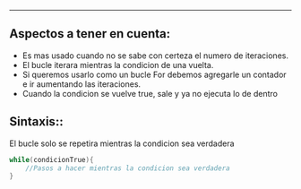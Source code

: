 
---
## **Aspectos a tener en cuenta**:

- Es mas usado cuando no se sabe con certeza el numero de iteraciones.
- El bucle iterara mientras la condicion de una vuelta.
- Si queremos usarlo como un bucle For debemos agregarle un contador e ir aumentando las iteraciones.
- Cuando la condicion se vuelve true, sale y ya no ejecuta lo de dentro


## **Sintaxis:**:
El bucle solo se repetira mientras la condicion sea verdadera

```csharp
while(condicionTrue){
	//Pasos a hacer mientras la condicion sea verdadera	
}
```
